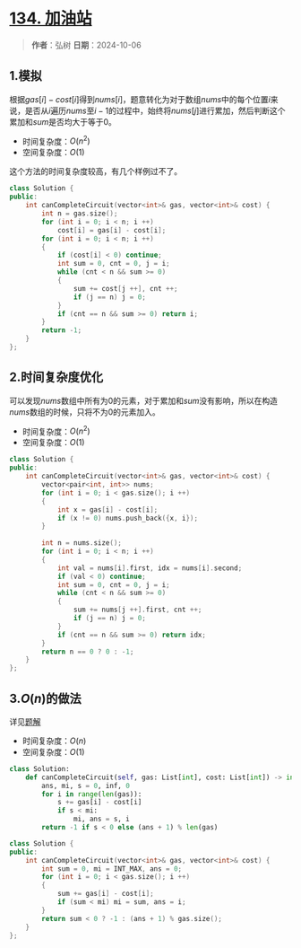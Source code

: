 # [134. 加油站](https://leetcode.cn/problems/gas-station/description/)

> **作者**：弘树
> **日期**：2024-10-06

## 1.模拟

根据$gas[i] - cost[i]$得到$nums[i]$，题意转化为对于数组$nums$中的每个位置$i$来说，是否从$i$遍历$nums$至$i-1$的过程中，始终将$nums[j]$进行累加，然后判断这个累加和$sum$是否均大于等于0。

- 时间复杂度：$O(n^2)$
- 空间复杂度：$O(1)$

这个方法的时间复杂度较高，有几个样例过不了。

```C++
class Solution {
public:
    int canCompleteCircuit(vector<int>& gas, vector<int>& cost) {
        int n = gas.size();
        for (int i = 0; i < n; i ++)
            cost[i] = gas[i] - cost[i];
        for (int i = 0; i < n; i ++)
        {
            if (cost[i] < 0) continue;
            int sum = 0, cnt = 0, j = i;
            while (cnt < n && sum >= 0)
            {
                sum += cost[j ++], cnt ++;
                if (j == n) j = 0;
            }
            if (cnt == n && sum >= 0) return i;
        }
        return -1;
    }
};
```

## 2.时间复杂度优化

可以发现$nums$数组中所有为0的元素，对于累加和$sum$没有影响，所以在构造$nums$数组的时候，只将不为0的元素加入。

- 时间复杂度：$O(n^2)$
- 空间复杂度：$O(1)$

```C++
class Solution {
public:
    int canCompleteCircuit(vector<int>& gas, vector<int>& cost) {
        vector<pair<int, int>> nums;
        for (int i = 0; i < gas.size(); i ++)
        {
            int x = gas[i] - cost[i];
            if (x != 0) nums.push_back({x, i});
        }
        
        int n = nums.size();
        for (int i = 0; i < n; i ++)
        {
            int val = nums[i].first, idx = nums[i].second;
            if (val < 0) continue;
            int sum = 0, cnt = 0, j = i;
            while (cnt < n && sum >= 0)
            {
                sum += nums[j ++].first, cnt ++;
                if (j == n) j = 0;
            }
            if (cnt == n && sum >= 0) return idx;
        }
        return n == 0 ? 0 : -1;
    }
};
```

## 3.$O(n)$的做法

详见[题解](https://leetcode.cn/problems/gas-station/solutions/54278/shi-yong-tu-de-si-xiang-fen-xi-gai-wen-ti-by-cyayc)

- 时间复杂度：$O(n)$
- 空间复杂度：$O(1)$

```Python
class Solution:
    def canCompleteCircuit(self, gas: List[int], cost: List[int]) -> int:
        ans, mi, s = 0, inf, 0
        for i in range(len(gas)):
            s += gas[i] - cost[i]
            if s < mi:
                mi, ans = s, i
        return -1 if s < 0 else (ans + 1) % len(gas)
```

```C++
class Solution {
public:
    int canCompleteCircuit(vector<int>& gas, vector<int>& cost) {
        int sum = 0, mi = INT_MAX, ans = 0;
        for (int i = 0; i < gas.size(); i ++)
        {
            sum += gas[i] - cost[i];
            if (sum < mi) mi = sum, ans = i;
        }
        return sum < 0 ? -1 : (ans + 1) % gas.size();
    }
};
```